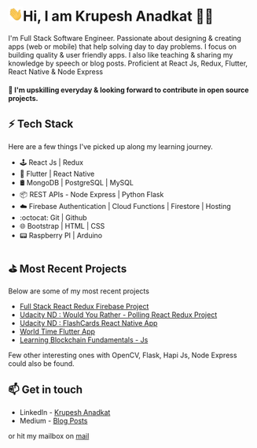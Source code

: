 
# <img src="https://raw.githubusercontent.com/ABSphreak/ABSphreak/master/gifs/Hi.gif" width="30px">Hi, I am Krupesh Anadkat 👨‍💻

I'm Full Stack Software Engineer. Passionate about designing & creating apps (web or mobile) that help solving day to day problems. I focus on building quality & user friendly apps. I also like teaching & sharing my knowledge by speech or blog posts. Proficient at React Js, Redux, Flutter, React Native & Node Express 


#### 🔭 I'm upskilling everyday & looking forward to contribute in open source projects.


## ⚡ Tech Stack

Here are a few things I've picked up along my learning journey.

* 🕹 React Js | Redux
* 📱 Flutter | React Native
* 🛢️ MongoDB | PostgreSQL | MySQL
* 📦 REST APIs - Node Express | Python Flask
* ☁️ Firebase Authentication | Cloud Functions | Firestore | Hosting
* :octocat: Git | Github
* 🌐 Bootstrap | HTML | CSS
* 📟 Raspberry PI | Arduino


## ⛳️ Most Recent Projects

Below are some of my most recent projects

* [Full Stack React Redux Firebase Project](https://github.com/kmanadkat/react-redux-firebase-firestore)
* [Udacity ND : Would You Rather - Polling React Redux Project](https://github.com/kmanadkat/would-you-rather-nd)
* [Udacity ND : FlashCards React Native App](https://github.com/kmanadkat/FlashCards)
* [World Time Flutter App](https://github.com/kmanadkat/flutter-world-time-app)
* [Learning Blockchain Fundamentals - Js](https://github.com/kmanadkat/learn-blockchain)

Few other interesting ones with OpenCV, Flask, Hapi Js, Node Express could also be found.


## 📫 Get in touch

- LinkedIn - [Krupesh Anadkat](https://www.linkedin.com/in/kmanadkat/)
- Medium - [Blog Posts](https://medium.com/@kmanadkat)

 or hit my mailbox on [mail](mailto:kmanadkat@gmail.com)
